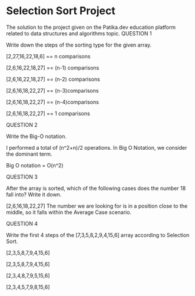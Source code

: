 # Selection Sort Project
The solution to the project given on the Patika.dev education platform related to data structures and algorithms topic.
QUESTION 1

Write down the steps of the sorting type for the given array.

[2,27,16,22,18,6] == n comparisons

[2,6,16,22,18,27] == (n-1) comparisons

[2,6,16,22,18,27] == (n-2) comparisons

[2,6,16,18,22,27] == (n-3)comparisons

[2,6,16,18,22,27] == (n-4)comparisons

[2,6,16,18,22,27] == 1 comparisons

QUESTION 2

Write the Big-O notation.

I performed a total of (n^2+n)/2 operations. In Big O Notation, we consider the dominant term.

Big O notation = O(n^2)

QUESTION 3

After the array is sorted, which of the following cases does the number 18 fall into? Write it down.

[2,6,16,18,22,27]
The number we are looking for is in a position close to the middle, so it falls within the Average Case scenario.

QUESTION 4

Write the first 4 steps of the [7,3,5,8,2,9,4,15,6] array according to Selection Sort.

[2,3,5,8,7,9,4,15,6]

[2,3,5,8,7,9,4,15,6]

[2,3,4,8,7,9,5,15,6]

[2,3,4,5,7,9,8,15,6]
